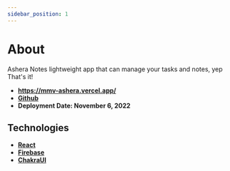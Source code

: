 ```yaml
---
sidebar_position: 1
---
```


# About

Ashera Notes lightweight app that can manage your tasks and notes, yep That's it! <br/>

- **https://mmv-ashera.vercel.app/**
- **[Github](https://github.com/mmvergara/mmv-ashera)**
- **Deployment Date: November 6, 2022**

## Technologies

- **[React](https://reactjs.org/)**
- **[Firebase](https://firebase.google.com/)**
- **[ChakraUI](https://chakra-ui.com/)**
